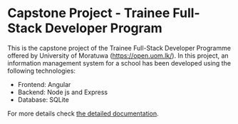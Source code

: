 # Capstone Project - Trainee Full-Stack Developer Program

This is the capstone project of the Trainee Full-Stack Developer Programme offered by University of Moratuwa (https://open.uom.lk/). In this project, an information management system for a school has been developed using the following technologies:

- Frontend: Angular
- Backend: Node js and Express
- Database: SQLite

For more details check [the detailed documentation](/docs/README.md).
